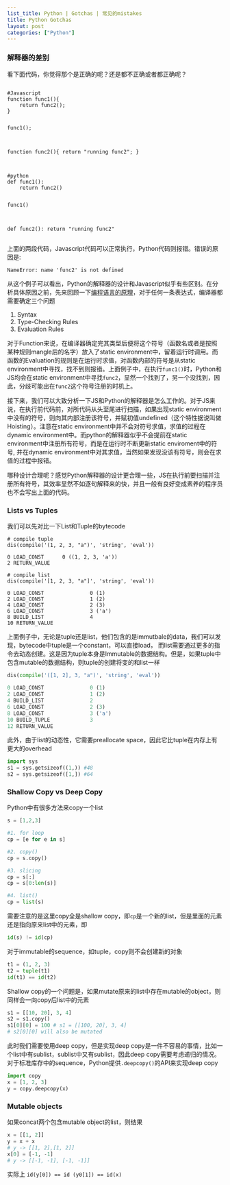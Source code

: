 ```yaml
---
list_title: Python | Gotchas | 常见的mistakes
title: Python Gotchas
layout: post
categories: ["Python"]
---
```


### 解释器的差别

看下面代码，你觉得那个是正确的呢？还是都不正确或者都正确呢？

<div class="highlight md-flex-h md-margin-bottom-24">
<div>
<pre class="highlight language-javascript md-no-padding-v md-height-full">
<code class="language-python">
#Javascript
function func1(){
	return func2();
}

func1();

function func2(){
	return "running func2";
}
</code>
</pre>
</div>
<div class="md-margin-left-12">
<pre class="highlight language-python md-no-padding-v md-height-full">
<code class="language-python">
#python
def func1():
    return func2() 

func1()

def func2():
    return "running func2"
</code>
</pre>
</div>
</div>

上面的两段代码，Javascript代码可以正常执行，Python代码则报错。错误的原因是:

```
NameError: name 'func2' is not defined
```

从这个例子可以看出，Python的解释器的设计和Javascript似乎有些区别。在分析具体原因之前，先来回顾一下[编程语言的原理](2014/04/24/Programming-Language-1-1.html)，对于任何一条表达式，编译器都需要确定三个问题

1. Syntax
2. Type-Checking Rules
3. Evaluation Rules

对于Function来说，在编译器确定完其类型后便将这个符号（函数名或者是按照某种规则mangle后的名字）放入了static environment中，留着运行时调用。而函数的Evaluation的规则是在运行时求值，对函数内部的符号是从static environment中寻找，找不到则报错。上面例子中，在执行`func1()`时，Python和JS均会在static environment中寻找`func2`，显然一个找到了，另一个没找到，因此，分歧可能出在`func2`这个符号注册的时机上。

接下来，我们可以大致分析一下JS和Python的解释器是怎么工作的。对于JS来说，在执行前代码前，对所代码从头至尾进行扫描，如果出现static environment中没有的符号，则向其内部注册该符号，并赋初值undefined（这个特性据说叫做Hoisting）。注意在static environment中并不会对符号求值，求值的过程在dynamic environment中。而python的解释器似乎不会提前在static environment中注册所有符号，而是在运行时不断更新static enviroment中的符号, 并在dynamic environment中对其求值，当然如果发现没该有符号，则会在求值的过程中报错。

哪种设计合理呢？感觉Python解释器的设计更合理一些，JS在执行前要扫描并注册所有符号，其效率显然不如逐句解释来的快，并且一般有良好变成素养的程序员也不会写出上面的代码。

### Lists vs Tuples

我们可以先对比一下List和Tuple的bytecode

```shell
# compile tuple
dis(compile('(1, 2, 3, "a")', 'string', 'eval'))

0 LOAD_CONST      0 ((1, 2, 3, 'a'))
2 RETURN_VALUE

# compile list
dis(compile('[1, 2, 3, "a"]', 'string', 'eval'))

0 LOAD_CONST               0 (1)
2 LOAD_CONST               1 (2)
4 LOAD_CONST               2 (3)
6 LOAD_CONST               3 ('a')
8 BUILD_LIST               4
10 RETURN_VALUE
```

上面例子中，无论是tuple还是list，他们包含的是immutbale的data，我们可以发现，bytecode中tuple是一个constant，可以直接load，
而list需要通过更多的指令去动态创建。这是因为tuple本身是Immutable的数据结构。但是，如果tuple中包含mutable的数据结构，则tuple的创建将变的和list一样

```python
dis(compile('([1, 2], 3, "a")', 'string', 'eval'))

0 LOAD_CONST               0 (1)
2 LOAD_CONST               1 (2)
4 BUILD_LIST               2
6 LOAD_CONST               2 (3)
8 LOAD_CONST               3 ('a')
10 BUILD_TUPLE             3
12 RETURN_VALUE
```
此外，由于list的动态性，它需要preallocate space，因此它比tuple在内存上有更大的overhead

```python
import sys
s1 = sys.getsizeof((1,)) #48
s2 = sys.getsizeof([1,]) #64
```

### Shallow Copy vs Deep Copy

Python中有很多方法来copy一个list

```python
s = [1,2,3]

#1. for loop
cp = [e for e in s]

#2. copy()
cp = s.copy()

#3. slicing
cp = s[:]
cp = s[0:len(s)]

#4. list()
cp = list(s)
```
需要注意的是这里copy全是shallow copy，即`cp`是一个新的list，但是里面的元素还是指向原来list中的元素，即

```python
id(s) != id(cp)
```
对于immutable的sequence，如tuple，copy则不会创建新的对象

```python
t1 = (1, 2, 3)
t2 = tuple(t1)
id(t1) == id(t2)
```
Shallow copy的一个问题是，如果mutate原来的list中存在mutable的object，则同样会一向copy后list中的元素

```python
s1 = [[10, 20], 3, 4]
s2 = s1.copy()
s1[0][0] = 100 # s1 = [[100, 20], 3, 4]
# s2[0][0] will also be mutated
```
此时我们需要使用deep copy，但是实现deep copy是一件不容易的事情，比如一个list中有sublist，sublist中又有sublist，因此deep copy需要考虑递归的情况。对于标准库存中的sequence，Python提供`.deepcopy()`的API来实现deep copy

```python
import copy
x = [1, 2, 3]
y = copy.deepcopy(x)
```

### Mutable objects

如果concat两个包含mutable object的list，则结果

```python
x = [[1, 2]]
y = x + x
# y -> [[1, 2],[1, 2]] 
x[0] = [-1, -1]
# y -> [[-1, -1], [-1, -1]] 
```
实际上 `id(y[0]) == id (y0[1]) == id(x)`
